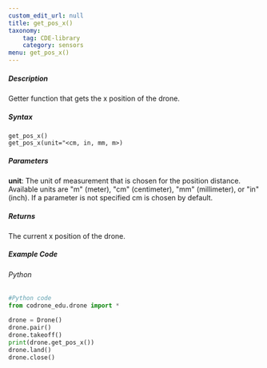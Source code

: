 ```yaml
---
custom_edit_url: null
title: get_pos_x()
taxonomy:
    tag: CDE-library
    category: sensors
menu: get_pos_x()
---
```


##### Description

Getter function that gets the x position of the drone. <br />

##### Syntax
```get_pos_x()```<br />
```get_pos_x(unit="<cm, in, mm, m>)```<br />


##### Parameters
**unit**: The unit of measurement that is chosen for the position distance. Available units are "m" (meter), "cm" (centimeter), "mm" (millimeter), or "in" (inch). If a parameter is not specified cm is chosen by default.


##### Returns

The current x position of the drone.

##### Example Code
###### Python
```python
#Python code
from codrone_edu.drone import *

drone = Drone()
drone.pair()
drone.takeoff()
print(drone.get_pos_x())
drone.land()
drone.close()
```